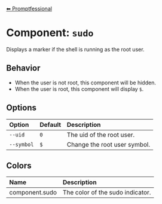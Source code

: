 [⬅ Promptfessional](../README.md#documentation)

# Component: `sudo`

Displays a marker if the shell is running as the root user.

## Behavior

- When the user is not root, this component will be hidden.
- When the user is root, this component will display `$`.

## Options

|Option|Default|Description|
|:--|:--|:--|
|`--uid`|`0`|The uid of the root user.|
|`--symbol`|`$`|Change the root user symbol.|

## Colors

|Name|Description|
|:--|:--|
|component.sudo|The color of the sudo indicator.|

